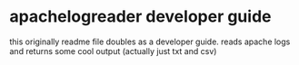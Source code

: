 apachelogreader developer guide
===============================
this originally readme file doubles as a developer guide.
reads apache logs and returns some cool output (actually just txt and csv)
